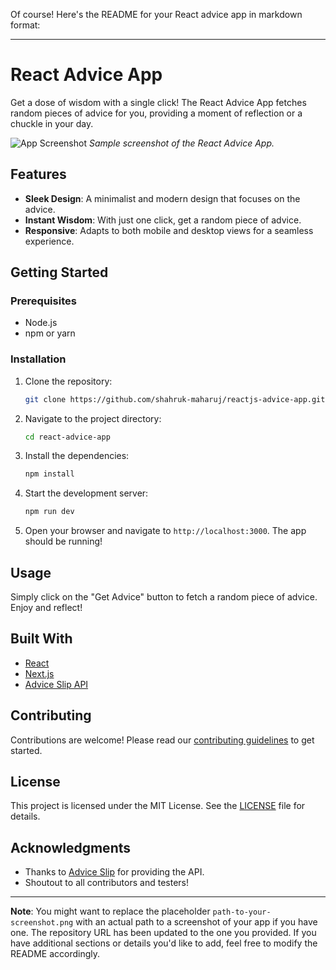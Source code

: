 Of course! Here's the README for your React advice app in markdown format:

---

# React Advice App

Get a dose of wisdom with a single click! The React Advice App fetches random pieces of advice for you, providing a moment of reflection or a chuckle in your day.

![App Screenshot](path-to-your-screenshot.png)
_Sample screenshot of the React Advice App._

## Features

- **Sleek Design**: A minimalist and modern design that focuses on the advice.
- **Instant Wisdom**: With just one click, get a random piece of advice.
- **Responsive**: Adapts to both mobile and desktop views for a seamless experience.

## Getting Started

### Prerequisites

- Node.js
- npm or yarn

### Installation

1. Clone the repository:

   ```bash
   git clone https://github.com/shahruk-maharuj/reactjs-advice-app.git
   ```

2. Navigate to the project directory:

   ```bash
   cd react-advice-app
   ```

3. Install the dependencies:

   ```bash
   npm install
   ```

4. Start the development server:

   ```bash
   npm run dev
   ```

5. Open your browser and navigate to `http://localhost:3000`. The app should be running!

## Usage

Simply click on the "Get Advice" button to fetch a random piece of advice. Enjoy and reflect!

## Built With

- [React](https://reactjs.org/)
- [Next.js](https://nextjs.org/)
- [Advice Slip API](https://adviceslip.com/)

## Contributing

Contributions are welcome! Please read our [contributing guidelines](CONTRIBUTING.md) to get started.

## License

This project is licensed under the MIT License. See the [LICENSE](LICENSE) file for details.

## Acknowledgments

- Thanks to [Advice Slip](https://adviceslip.com/) for providing the API.
- Shoutout to all contributors and testers!

---

**Note**: You might want to replace the placeholder `path-to-your-screenshot.png` with an actual path to a screenshot of your app if you have one. The repository URL has been updated to the one you provided. If you have additional sections or details you'd like to add, feel free to modify the README accordingly.
